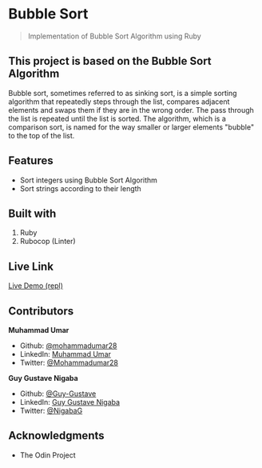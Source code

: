# Bubble Sort
> Implementation of Bubble Sort Algorithm using Ruby

## This project is based on the Bubble Sort Algorithm
Bubble sort, sometimes referred to as sinking sort, is a simple sorting algorithm that repeatedly steps through the list, compares adjacent elements and swaps them if they are in the wrong order. The pass through the list is repeated until the list is sorted. The algorithm, which is a comparison sort, is named for the way smaller or larger elements "bubble" to the top of the list.

## Features

* Sort integers using Bubble Sort Algorithm
* Sort strings according to their length

## Built with

1. Ruby
2. Rubocop (Linter)

## Live Link

[Live Demo (repl)](https://repl.it/@mohammadumar28/bubble-sort)

## Contributors

**Muhammad Umar**

- Github: [@mohammadumar28](https://github.com/mohammadumar28)
- LinkedIn: [Muhammad Umar](https://www.linkedin.com/in/mohammadumar28/)
- Twitter: [@Mohammadumar28](https://twitter.com/Mohammadumar28)

**Guy Gustave Nigaba**

- Github: [@Guy-Gustave](https://github.com/Guy-Gustave)
- LinkedIn: [Guy Gustave Nigaba](https://www.linkedin.com/in/guy-gustave-nigaba/)
- Twitter: [@NigabaG](https://twitter.com/NigabaG)

## Acknowledgments

- The Odin Project